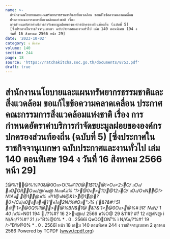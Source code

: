 ```yaml
---
name: >-
  สำนักงานนโยบายและแผนทรัพยากรธรรมชาติและสิ่งแวดล้อม ขอแก้ไขข้อความคลาดเคลื่อน
  ประกาศคณะกรรมการสิ่งแวดล้อมแห่งชาติ เรื่อง
  การกำหนดอัตราค่าบริการกำจัดขยะมูลฝอยขององค์กรปกครองส่วนท้องถิ่น (ฉบับที่ 5)
  [ซึ่งประกาศในราชกิจจานุเบกษา ฉบับประกาศและงานทั่วไป เล่ม 140 ตอนพิเศษ 194 ง
  วันที่ 16 สิงหาคม 2566 หน้า 29]
date: '2023-10-02'
category: ง พิเศษ
volume: 140
section: 244
page: 18
source: 'https://ratchakitcha.soc.go.th/documents/8753.pdf'
draft: true
---
```


# สำนักงานนโยบายและแผนทรัพยากรธรรมชาติและสิ่งแวดล้อม ขอแก้ไขข้อความคลาดเคลื่อน ประกาศคณะกรรมการสิ่งแวดล้อมแห่งชาติ เรื่อง การกำหนดอัตราค่าบริการกำจัดขยะมูลฝอยขององค์กรปกครองส่วนท้องถิ่น (ฉบับที่ 5) [ซึ่งประกาศในราชกิจจานุเบกษา ฉบับประกาศและงานทั่วไป เล่ม 140 ตอนพิเศษ 194 ง วันที่ 16 สิงหาคม 2566 หน้า 29]

2ํ@%?@%%P0&@0Oล>O(%#1?*0@1$11/@!>Oล>2>่O/ ลOอ/ อOOROอค/@/คล@ NคลA่อ% '1>@0ค>11/@12>่O/ ลOอ/OหN@!> N1A่อ @1ํ@ห% อ?!1@คN@&1>@1ํ@? 0>/Cล)อ0ออค์1'ค1อ2N/%#Oอ">่% ( &?&#?่ 5) @่'1>@0Q%1@>@%BN&1@ &?&'1>@0Oล>@%#?่/R' NลN/ 1 40 !อ%*>N01 194  /?%#?่ 16 2>ห@ค/ 2566 ห%O@ 29 &11#? #?่ 12 คํ@/N@ ì N/A่อ/?%#?่ 21 />"B%@0% * . 0 . 2566î QหOOON'็% ì N/A่อ/?%#?่ 19 />"B%@0% * . 0 . 2566î หน้า 18 เลม 140 ตอนพิเศษ 244 ง ราชกิจจานุเบกษา 2 ตุลาคม 2566 Powered by TCPDF (www.tcpdf.org)
